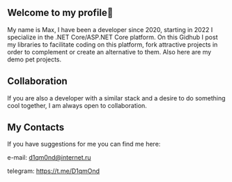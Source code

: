 ## Welcome to my profile👋

My name is Max, I have been a developer since 2020, starting in 2022 I specialize in the .NET Core/ASP.NET Core platform. 
On this Gidhub I post my libraries to facilitate coding on this platform, fork attractive projects in order to complement or create an alternative to them. Also here are my demo pet projects. 

## Collaboration

If you are also a developer with a similar stack and a desire to do something cool together, I am always open to collaboration.

## My Contacts
If you have suggestions for me you can find me here:


e-mail: d1qm0nd@internet.ru


telegram: https://t.me/D1qmOnd



<!--
**D1qm0nd/D1qm0nd** is a ✨ _special_ ✨ repository because its `README.md` (this file) appears on your GitHub profile.

Here are some ideas to get you started:

- 🔭 I’m currently working on ...
- 🌱 I’m currently learning ...
- 👯 I’m looking to collaborate on ...
- 🤔 I’m looking for help with ...
- 💬 Ask me about ...
- 📫 How to reach me: ...
- 😄 Pronouns: ...
- ⚡ Fun fact: ...
-->
